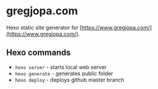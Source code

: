 # gregjopa.com

Hexo static site generator for [https://www.gregjopa.com/](https://www.gregjopa.com/).


## Hexo commands

* `hexo server` - starts local web server
* `hexo generate` - generates public folder
* `hexo deploy` - deploys github master branch

